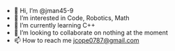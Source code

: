 - 👋 Hi, I’m @jman45-9
- 👀 I’m interested in Code, Robotics, Math
- 🌱 I’m currently learning C++
- 💞️ I’m looking to collaborate on nothing at the moment
- 📫 How to reach me jcope0787@gmail.com

<!---
jman45-9/jman45-9 is a ✨ special ✨ repository because its `README.md` (this file) appears on your GitHub profile.
You can click the Preview link to take a look at your changes.
--->
